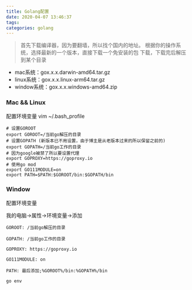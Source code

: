 ```yaml
---
title: Golang配置
date: 2020-04-07 13:46:37
tags:
categories: golang
---
```


>首先下载编译器，因为要翻墙，所以找个国内的地址。 根据你的操作系统，选择最新的一个版本，直接下载一个免安装的包 下载，下载完后解压到某个目录

+ mac系统：gox.x.x.darwin-amd64.tar.gz
+ linux系统：gox.x.x.linux-arm64.tar.gz
+ window系统：gox.x.x.windows-amd64.zip

### Mac && Linux 

配置环境变量 
vim ~/.bash_profile

```Shell
# 设置GOROOT 
export GOROOT=/当前go解压的目录
# 设置GOPATH (新版本已不用设置，由于博主是从老版本过来的所以保留之前的) 
export GOPATH=/当前go工作的目录
# 因为google被禁了所以要设置代理 
export GOPROXY=https://goproxy.io
# 使用go mod 
export GO111MODULE=on
export PATH=$PATH:$GOROOT/bin:$GOPATH/bin
```

### Window

配置环境变量 

我的电脑->属性->环境变量->添加

```
GOROOT: /当前go解压的目录

GOPATH: /当前go工作的目录

GOPROXY: https://goproxy.io

GO111MODULE: on

PATH: 最后添加;%GOROOT%/bin:%GOPATH%/bin
```


```Batch
go env
```
